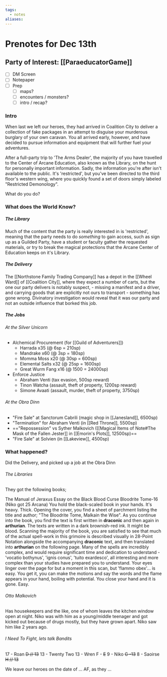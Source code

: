 ```yaml
---
tags:
  - notes
aliases:
---
```


# Prenotes for Dec 13th
## Party of Interest: [[ParaeducatorGame]]
- [ ] DM Screen
- [ ] Notepaper
- [ ] Prep
	- [ ] maps?
	- [ ] encounters / monsters?
	- [ ] intro / recap?

### Intro

When last we left our heroes, they had arrived in Coalition City to deliver a collection of fake packages in an attempt to disguise your murderous burglary of your own caravan. You all arrived early, however, and have decided to pursue information and equipment that will further fuel your adventures.

After a full-party trip to 'The Arms Dealer', the majority of you have travelled to the Center of Arcane Education, also known as the Library, on the hunt for personally important information. Sadly, the information you're after isn't available to the public. It's 'restricted', but you've been directed to the third floor's western wing, where you quickly found a set of doors simply labeled "Restricted Demonology".

What do you do?

### What does the World Know?
##### The Library
Much of the content that the party is really interested in is 'restricted', meaning that the party needs to do *something* to gain access, such as sign up as a Guilded Party, have a student or faculty gather the requested materials, or try to break the magical protections that the Arcane Center of Education keeps on it's Library.

##### The Delivery
The [[Northstone Family Trading Company]] has a depot in the [[Wheel Ward]] of [[Coalition City]], where they expect a number of carts, but the one our party delivers is notably suspect, - missing a manifest and a driver, and carrying goods that are explicitly not ours to transport - something has gone wrong. Divinatory investigation would reveal that it was our party and not an outside influence that borked this job.

##### The Jobs
###### At the Silver Unicorn
- Alchemical Procurement (for [[Guild of Adventurers]])
	- Harrada x35 (@ 6sp = 210sp)
	- Mandrake x60 (@ 3sp = 180sp)
	- Momma Moss x20 (@ 30sp = 600sp)
	- Elemental Salts x32 (@ 25sp = 1600sp)
	- Great Wurm Fang x16 (@ 1500 = 24000sp)
- Enforce Justice
	- Abraham Venti (tax evasion, 500sp reward)
	- Tinon Watcha (assault, theft of property, 1200sp reward)
	- Simone Avaati (assault, murder, theft of property, 3750sp)

###### At the Obra Dinn
- "Fire Sale" at Sanctorum Cabrili (magic shop in [[Janesland]], 6500sp)
- "Termination" for Abraham Venti (in [[Red Throne]], 5500sp)
- =="Repossession" vs Syther Malkovich ([[Magical Items of Note#The Mask of the Fallen Jester]] in [[Emorin's Plots]], 12500sp)==
- "Fire Sale" at Solvien (in [[Lakeview]], 4500sp)

### What happened?
Did the Delivery, and picked up a job at the Obra Dinn

###### The Libraries
They got the following books;

The Manual of Jeraxus
Essay on the Black Blood Curse
Bloodrite Tome-16 (Niko got 25 Arcana)
	You hold the black-scaled book in your hands. It's heavy. Thick. Opening the cover, you find a sheet of parchment listing the title and author; "The Bloodrite Tome, Malkain the Wise". As you continue into the book, you find the text is first written in **draconic** and then again in **arthurian**. The texts are written in a dark brownish-red ink. It might be blood.
	Scanning the majority of the book, you are satisfied to see that much of the actual spell-work in this grimoire is described visually in 28-Point Notation alongside the accompanying **draconic** text, and then translated into **arthurian** on the following page.
	Many of the spells are incredibly complex, and would require significant time and dedication to understand - 'vocatio bothynus', 'ignis conus', 'tuito exardesco', all interesting and more complex than your studies have prepared you to understand.
	Your eyes linger over the page for but a moment in this scan, but 'flammo obex'... is easy. You get it, you can make the motions and say the words and the flame appears in your hand, boiling with potential. You close your hand and it is gone. Easy.

###### Otto Malkovich
Has housekeepers and the like, one of whom leaves the kitchen window open at night.
Niko was with him as a young/middle teenager and got kicked out because of drugs mostly, but they have grown apart. Niko saw him like 2 years ago.

###### I Need To Fight, lets talk Bandits
17 - Roan
~~D // 13~~
13 - Twenty Two
13 - Wren
F - 
~~E~~
9 - Niko
~~G -13~~
8 - Saoirse
~~H // 13~~

We leave our heroes on the date of ... AF, as they ...